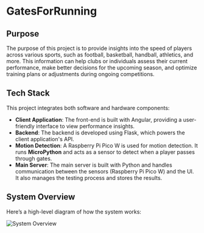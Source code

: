 # GatesForRunning

## Purpose
The purpose of this project is to provide insights into the speed of players across various sports, such as football, basketball, handball, athletics, and more. This information can help clubs or individuals assess their current performance, make better decisions for the upcoming season, and optimize training plans or adjustments during ongoing competitions.

## Tech Stack
This project integrates both software and hardware components:

- **Client Application**: The front-end is built with Angular, providing a user-friendly interface to view performance insights.
- **Backend**: The backend is developed using Flask, which powers the client application's API.
- **Motion Detection**: A Raspberry Pi Pico W is used for motion detection. It runs **MicroPython** and acts as a sensor to detect when a player passes through gates.
- **Main Server**: The main server is built with Python and handles communication between the sensors (Raspberry Pi Pico W) and the UI. It also manages the testing process and stores the results.


## System Overview
Here’s a high-level diagram of how the system works:

![System Overview](images/system-overview.png)
